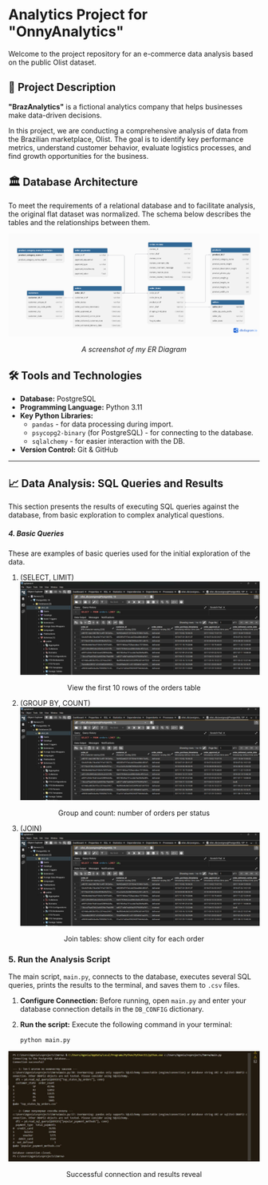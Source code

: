 # Analytics Project for "OnnyAnalytics"

Welcome to the project repository for an e-commerce data analysis based on the public Olist dataset.

## 📝 Project Description

**"BrazAnalytics"** is a fictional analytics company that helps businesses make data-driven decisions.

In this project, we are conducting a comprehensive analysis of data from the Brazilian marketplace, Olist. The goal is to identify key performance metrics, understand customer behavior, evaluate logistics processes, and find growth opportunities for the business.

## 🏛️ Database Architecture

To meet the requirements of a relational database and to facilitate analysis, the original flat dataset was normalized. The schema below describes the tables and the relationships between them.

![ER Diagram](screenshots/er_diagram.png)
*<p align="center">A screenshot of my ER Diagram </p>*

## 🛠️ Tools and Technologies

* **Database:** PostgreSQL
* **Programming Language:** Python 3.11
* **Key Python Libraries:**
    * `pandas` - for data processing during import.
    * `psycopg2-binary` (for PostgreSQL) - for connecting to the database.
    * `sqlalchemy` - for easier interaction with the DB.
* **Version Control:** Git & GitHub

***
## 📈 Data Analysis: SQL Queries and Results

This section presents the results of executing SQL queries against the database, from basic exploration to complex analytical questions.

##### 4. Basic Queries
These are examples of basic queries used for the initial exploration of the data.

1. (SELECT, LIMIT)
![Basic Query Result 1](screenshots/basic_query_01.jpg)
<p align="center">View the first 10 rows of the orders table</p>

2. (GROUP BY, COUNT)
![Basic Query Result 1](screenshots/basic_query_01.jpg)
<p align="center">Group and count: number of orders per status</p>

3. (JOIN)
![Basic Query Result 1](screenshots/basic_query_01.jpg)
<p align="center">Join tables: show client city for each order</p>

### 5. Run the Analysis Script

The main script, `main.py`, connects to the database, executes several SQL queries, prints the results to the terminal, and saves them to `.csv` files.

1.  **Configure Connection:** Before running, open `main.py` and enter your database connection details in the `DB_CONFIG` dictionary.
2.  **Run the script:** Execute the following command in your terminal:
    
    ```bash
    python main.py
    ```

   ![Basic Query Result 1](screenshots/terminal.jpg)
   <p align="center">Successful connection and results reveal</p>
